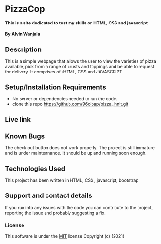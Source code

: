 # PizzaCop
#### This is a site dedicated to test my skills on HTML, CSS and javascript
#### By **Alvin Wanjala**
## Description
This is a simple webpage that allows the user to view the varieties pf pizza available, pick from a range of crusts and toppings and be able to request for delivery. It comprises of :HTML, CSS and JAVASCRIPT
## Setup/Installation Requirements
* No server or dependencies needed to run the code.
* clone this repo https://github.com/96olbap/pizza_innit.git
## Live link

## Known Bugs
The check out button does not work properly.
The project is still immature and is under maintennance. It should be up and running soon enough.
## Technologies Used
This project has been written in HTML, CSS , javascript, bootstrap
## Support and contact details
If you run into any issues with the code you can contribute to the project, reporting the issue and probably suggesting a fix.
### License
This software is under the [MIT](LICENSE) license
Copyright (c) {2021}
